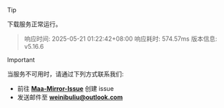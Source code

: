 > [!TIP]
下载服务正常运行。


> 响应时间: 2025-05-21 01:22:42+08:00
> 响应耗时: 574.57ms
> 版本信息: v5.16.6

> [!IMPORTANT]
> 当服务不可用时，请通过下列方式联系我们: 
> - 前往 **[Maa-Mirror-Issue](https://github.com/MaaMirror/Maa-Mirror-Issue/issues)** 创建 issue
> - 发送邮件至 **<a href="mailto:weinibuliu@outlook.com">weinibuliu@outlook.com</a>**